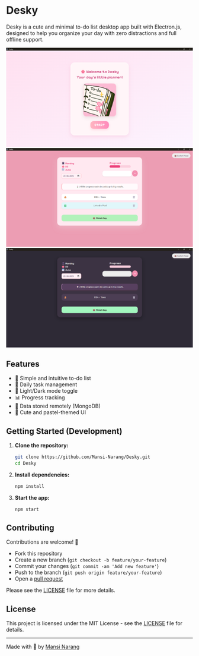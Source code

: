 # Desky

Desky is a cute and minimal to-do list desktop app built with Electron.js, designed to help you organize your day with zero distractions and full offline support.

![Desky Screenshot](./demoSS/Home.png)
![Dashboard](./demoSS/Dashboard_day.png)
![Dashboard](./demoSS/Dashboard_night.png)

## Features

- 📝 Simple and intuitive to-do list
- 📅 Daily task management
- 🌙 Light/Dark mode toggle
- 📊 Progress tracking
- 💾 Data stored remotely (MongoDB)
- 🐻 Cute and pastel-themed UI


## Getting Started (Development)

1. **Clone the repository:**
   ```sh
   git clone https://github.com/Mansi-Narang/Desky.git
   cd Desky
   ```

2. **Install dependencies:**
   ```sh
   npm install
   ```

3. **Start the app:**
   ```sh
   npm start
   ```

## Contributing

Contributions are welcome! 🎉

- Fork this repository
- Create a new branch (`git checkout -b feature/your-feature`)
- Commit your changes (`git commit -am 'Add new feature'`)
- Push to the branch (`git push origin feature/your-feature`)
- Open a [pull request](https://github.com/Mansi-Narang/Desky/pulls)

Please see the [LICENSE](LICENSE) file for more details.

## License

This project is licensed under the MIT License - see the [LICENSE](LICENSE) file for details.

---

Made with 💖 by [Mansi Narang](https://github.com/Mansi-Narang)
